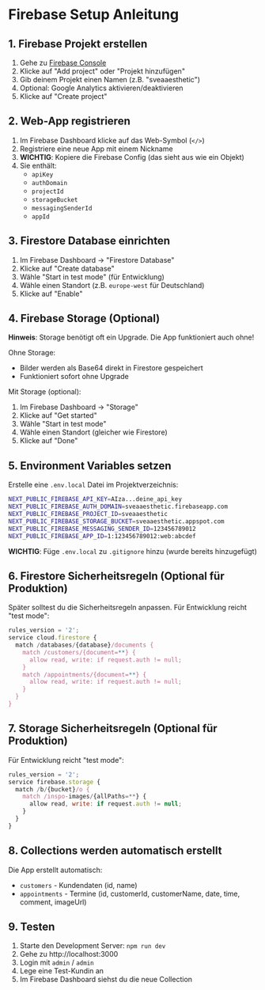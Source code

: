 # Firebase Setup Anleitung

## 1. Firebase Projekt erstellen

1. Gehe zu [Firebase Console](https://console.firebase.google.com)
2. Klicke auf "Add project" oder "Projekt hinzufügen"
3. Gib deinem Projekt einen Namen (z.B. "sveaaesthetic")
4. Optional: Google Analytics aktivieren/deaktivieren
5. Klicke auf "Create project"

## 2. Web-App registrieren

1. Im Firebase Dashboard klicke auf das Web-Symbol (`</>`)
2. Registriere eine neue App mit einem Nickname
3. **WICHTIG**: Kopiere die Firebase Config (das sieht aus wie ein Objekt)
4. Sie enthält:
   - `apiKey`
   - `authDomain`
   - `projectId`
   - `storageBucket`
   - `messagingSenderId`
   - `appId`

## 3. Firestore Database einrichten

1. Im Firebase Dashboard → "Firestore Database"
2. Klicke auf "Create database"
3. Wähle "Start in test mode" (für Entwicklung)
4. Wähle einen Standort (z.B. `europe-west` für Deutschland)
5. Klicke auf "Enable"

## 4. Firebase Storage (Optional)

**Hinweis**: Storage benötigt oft ein Upgrade. Die App funktioniert auch ohne!

Ohne Storage:
- Bilder werden als Base64 direkt in Firestore gespeichert
- Funktioniert sofort ohne Upgrade

Mit Storage (optional):
1. Im Firebase Dashboard → "Storage"
2. Klicke auf "Get started"
3. Wähle "Start in test mode"
4. Wähle einen Standort (gleicher wie Firestore)
5. Klicke auf "Done"

## 5. Environment Variables setzen

Erstelle eine `.env.local` Datei im Projektverzeichnis:

```bash
NEXT_PUBLIC_FIREBASE_API_KEY=AIza...deine_api_key
NEXT_PUBLIC_FIREBASE_AUTH_DOMAIN=sveaaesthetic.firebaseapp.com
NEXT_PUBLIC_FIREBASE_PROJECT_ID=sveaaesthetic
NEXT_PUBLIC_FIREBASE_STORAGE_BUCKET=sveaaesthetic.appspot.com
NEXT_PUBLIC_FIREBASE_MESSAGING_SENDER_ID=123456789012
NEXT_PUBLIC_FIREBASE_APP_ID=1:123456789012:web:abcdef
```

**WICHTIG**: Füge `.env.local` zu `.gitignore` hinzu (wurde bereits hinzugefügt)

## 6. Firestore Sicherheitsregeln (Optional für Produktion)

Später solltest du die Sicherheitsregeln anpassen. Für Entwicklung reicht "test mode":

```javascript
rules_version = '2';
service cloud.firestore {
  match /databases/{database}/documents {
    match /customers/{document=**} {
      allow read, write: if request.auth != null;
    }
    match /appointments/{document=**} {
      allow read, write: if request.auth != null;
    }
  }
}
```

## 7. Storage Sicherheitsregeln (Optional für Produktion)

Für Entwicklung reicht "test mode":

```javascript
rules_version = '2';
service firebase.storage {
  match /b/{bucket}/o {
    match /inspo-images/{allPaths=**} {
      allow read, write: if request.auth != null;
    }
  }
}
```

## 8. Collections werden automatisch erstellt

Die App erstellt automatisch:
- `customers` - Kundendaten (id, name)
- `appointments` - Termine (id, customerId, customerName, date, time, comment, imageUrl)

## 9. Testen

1. Starte den Development Server: `npm run dev`
2. Gehe zu http://localhost:3000
3. Login mit `admin` / `admin`
4. Lege eine Test-Kundin an
5. Im Firebase Dashboard siehst du die neue Collection
